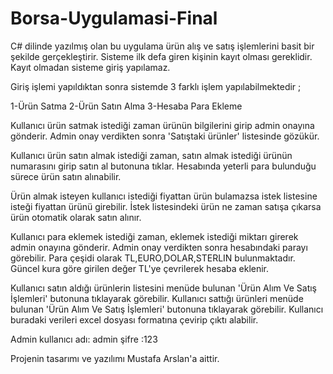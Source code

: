 # Borsa-Uygulamasi-Final
C# dilinde yazılmış olan bu uygulama ürün alış ve satış işlemlerini basit bir şekilde gerçekleştirir.
Sisteme ilk defa giren kişinin kayıt olması gereklidir. Kayıt olmadan sisteme giriş yapılamaz.

Giriş işlemi yapıldıktan sonra sistemde 3 farklı işlem yapılabilmektedir ;

1-Ürün Satma
2-Ürün Satın Alma
3-Hesaba Para Ekleme

Kullanıcı ürün satmak istediği zaman ürünün bilgilerini girip admin onayına gönderir. Admin onay verdikten sonra 'Satıştaki ürünler' listesinde gözükür.

Kullanıcı ürün satın almak istediği zaman, satın almak istediği ürünün numarasını girip satın al butonuna tıklar. Hesabında yeterli para bulunduğu sürece ürün satın alınabilir.

Ürün almak isteyen kullanıcı istediği fiyattan ürün bulamazsa istek listesine isteği fiyattan ürünü girebilir. İstek listesindeki ürün ne zaman satışa çıkarsa ürün otomatik olarak satın alınır. 

Kullanıcı para eklemek istediği zaman, eklemek istediği miktarı girerek admin onayına gönderir. Admin onay verdikten sonra hesabındaki parayı görebilir. Para çeşidi olarak TL,EURO,DOLAR,STERLIN bulunmaktadır. Güncel kura göre girilen değer TL'ye çevrilerek hesaba eklenir.

Kullanıcı satın aldığı ürünlerin listesini menüde bulunan 'Ürün Alım Ve Satış İşlemleri' butonuna tıklayarak görebilir.
Kullanıcı sattığı ürünleri menüde bulunan 'Ürün Alım Ve Satış İşlemleri' butonuna tıklayarak görebilir.
Kullanıcı buradaki verileri excel dosyası formatına çevirip çıktı alabilir.

Admin
kullanıcı adı: admin
şifre :123

Projenin tasarımı ve yazılımı Mustafa Arslan'a aittir.
